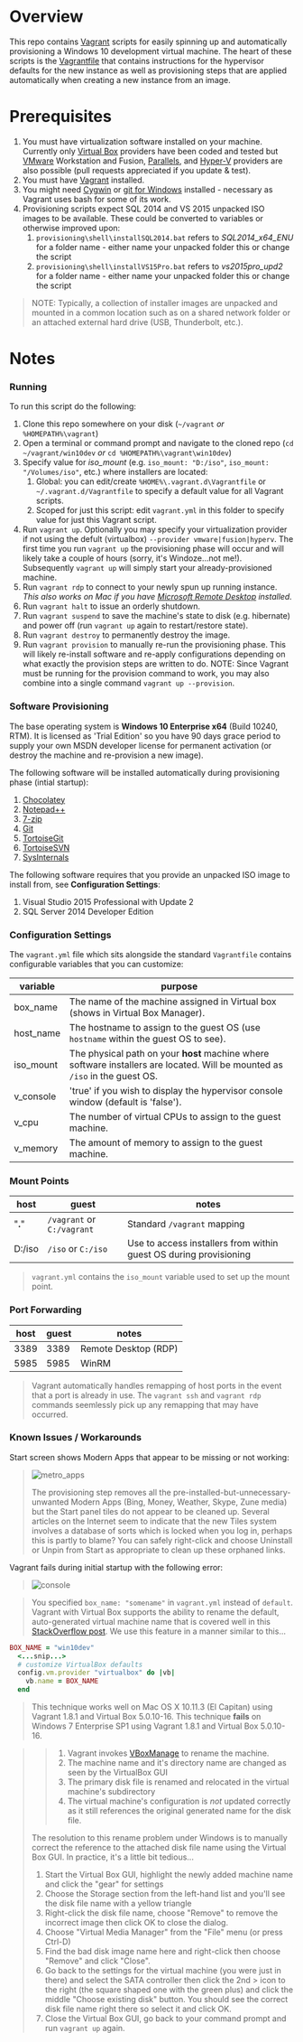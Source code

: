 # Overview

This repo contains [Vagrant](https://www.vagrantup.com/) scripts for easily spinning up and automatically provisioning a Windows 10 development virtual machine. The heart of these scripts is the [Vagrantfile](https://www.vagrantup.com/docs/vagrantfile/) that contains instructions for the hypervisor defaults for the new instance as well as provisioning steps that are applied automatically when creating a new instance from an image.

# Prerequisites

1. You must have virtualization software installed on your machine. Currently only [Virtual Box](https://www.vagrantup.com/docs/virtualbox/) providers have been coded and tested but [VMware](https://www.vagrantup.com/docs/vmware/) Workstation and Fusion, [Parallels](http://parallels.github.io/vagrant-parallels/docs/), and [Hyper-V](https://www.vagrantup.com/docs/vmware/) providers are also possible (pull requests appreciated if you update & test).
1. You must have [Vagrant](https://www.vagrantup.com/downloads.html) installed.
1. You might need [Cygwin](https://www.cygwin.com/) or [git for Windows](https://git-for-windows.github.io/) installed - necessary as Vagrant uses bash for some of its work.
1. Provisioning scripts expect SQL 2014 and VS 2015 unpacked ISO images to be available. These could be converted to variables or otherwise improved upon:
    1. `provisioning\shell\installSQL2014.bat` refers to *SQL2014_x64_ENU* for a folder name - either name your unpacked folder this or change the script
    1. `provisioning\shell\installVS15Pro.bat` refers to *vs2015pro_upd2* for a folder name - either name your unpacked folder this or change the script

> NOTE: Typically, a collection of installer images are unpacked and mounted in a common location such as on a shared network folder or an attached external hard drive (USB, Thunderbolt, etc.).


# Notes

### Running

To run this script do the following:

  1. Clone this repo somewhere on your disk (`~/vagrant` *or* `%HOMEPATH%\vagrant`)
  1. Open a terminal or command prompt and navigate to the cloned repo (`cd ~/vagrant/win10dev` *or* `cd %HOMEPATH%\vagrant\win10dev`)
  1. Specify value for *iso_mount* (e.g. `iso_mount: "D:/iso"`, `iso_mount: "/Volumes/iso"`, etc.) where installers are located:
     1. Global: you can edit/create `%HOME%\.vagrant.d\Vagrantfile` or `~/.vagrant.d/Vagrantfile` to specify a default value for all Vagrant scripts.
     1. Scoped for just this script: edit `vagrant.yml` in this folder to specify value for just this Vagrant script.
  1. Run `vagrant up`. Optionally you may specify your virtualization provider if not using the defult (virtualbox) `--provider vmware|fusion|hyperv`.
    The first time you run `vagrant up` the provisioning phase will occur and will likely take a couple of hours (sorry, it's Windoze...not me!).
    Subsequently `vagrant up` will simply start your already-provisioned machine.
  1. Run `vagrant rdp` to connect to your newly spun up running instance. *This also works on Mac if you have [Microsoft Remote Desktop](https://itunes.apple.com/us/app/microsoft-remote-desktop/id715768417?mt=12) installed.*
  1. Run `vagrant halt` to issue an orderly shutdown.
  1. Run `vagrant suspend` to save the machine's state to disk (e.g. hibernate) and power off (run `vagrant up` again to restart/restore state).
  1. Run `vagrant destroy` to permanently destroy the image.
  1. Run `vagrant provision` to manually re-run the provisioning phase. This will likely re-install software and re-apply configurations depending on what exactly the provision steps are written to do. NOTE: Since Vagrant must be running for the provision command to work, you may also combine into a single command `vagrant up --provision`.

### Software Provisioning

The base operating system is **Windows 10 Enterprise x64** (Build 10240, RTM). It is licensed as 'Trial Edition' so you have 90 days grace period to supply your own MSDN developer license for permanent activation (or destroy the machine and re-provision a new image).

The following software will be installed automatically during provisioning phase (intial startup):

  1. [Chocolatey](http://chocolatey.org)
  1. [Notepad++](https://notepad-plus-plus.org/)
  1. [7-zip](http://www.7-zip.org)
  1. [Git](https://www.git-scm.com/)
  1. [TortoiseGit](http://tortoisegit.org)
  1. [TortoiseSVN](http://tortoisesvn.net)
  1. [SysInternals](https://technet.microsoft.com/en-us/sysinternals/bb545021.aspx)

The following software requires that you provide an unpacked ISO image to install from, see **Configuration Settings**:

  1. Visual Studio 2015 Professional with Update 2
  1. SQL Server 2014 Developer Edition

### Configuration Settings

The `vagrant.yml` file which sits alongside the standard `Vagrantfile` contains configurable variables that you can customize:

| variable  | purpose |
| --------  | ------- |
| box_name  | The name of the machine assigned in Virtual box (shows in Virtual Box Manager). |
| host_name | The hostname to assign to the guest OS (use `hostname` within the guest OS to see). |
| iso_mount | The physical path on your **host** machine where software installers are located. Will be mounted as `/iso` in the guest OS. |
| v_console | 'true' if you wish to display the hypervisor console window (default is 'false'). |
| v_cpu     | The number of virtual CPUs to assign to the guest machine. |
| v_memory  | The amount of memory to assign to the guest machine. |


### Mount Points

| host | guest | notes  |
| ---- | ----- | ------ |
| "**.**" | `/vagrant` or `C:/vagrant` | Standard `/vagrant` mapping |
| D:/iso | `/iso` or `C:/iso` | Use to access installers from within guest OS during provisioning |

> `vagrant.yml` contains the `iso_mount` variable used to set up the mount point.

### Port Forwarding

| host | guest | notes  |
| ---- | ----- | ------ |
| 3389 | 3389  | Remote Desktop (RDP) |
| 5985 | 5985  | WinRM  |


> Vagrant automatically handles remapping of host ports in the event that a port is already in use. The `vagrant ssh` and `vagrant rdp` commands seemlessly pick up any remapping that may have occurred.

### Known Issues / Workarounds

Start screen shows Modern Apps that appear to be missing or not working:
> ![metro_apps](../_images/metro_apps.png "Modern Apps missing")
>
> The provisioning step removes all the pre-installed-but-unnecessary-unwanted Modern Apps (Bing, Money, Weather, Skype, Zune media) but the Start panel tiles do not appear to be cleaned up. Several articles on the Internet seem to indicate that the new Tiles system involves a database of sorts which is locked when you log in, perhaps this is partly to blame? You can safely right-click and choose Uninstall or Unpin from Start as appropriate to clean up these orphaned links.


Vagrant fails during initial startup with the following error:
> ![console](../_images/vagrant_up_after_disk_fixup.png "Virtual Box Console")

> You specified `box_name: "somename"` in `vagrant.yml` instead of `default`. Vagrant with Virtual Box supports the ability to rename the default, auto-generated virtual machine name that is covered well in this [StackOverflow post](http://stackoverflow.com/a/20431791/4185948). We use this feature in a manner similar to this...
>
``` ruby
BOX_NAME = "win10dev"
  <...snip...>
  # customize VirtualBox defaults
  config.vm.provider "virtualbox" do |vb|
    vb.name = BOX_NAME
  end
```
> This technique works well on Mac OS X 10.11.3 (El Capitan) using Vagrant 1.8.1 and Virtual Box 5.0.10-16. This technique **fails** on Windows 7 Enterprise SP1 using Vagrant 1.8.1 and Virtual Box 5.0.10-16. 

>> 1. Vagrant invokes [VBoxManage](https://www.virtualbox.org/manual/ch08.html#idp46730486317136) to rename the machine.
>> 1. The machine name and it's directory name are changed as seen by the VirtualBox GUI
>> 1. The primary disk file is renamed and relocated in the virtual machine's subdirectory
>> 1. The virtual machine's configuration is *not* updated correctly as it still references the original generated name for the disk file.
>
>The resolution to this rename problem under Windows is to manually correct the reference to the attached disk file name using the Virtual Box GUI. In practice, it's a little bit tedious...
> 
> 1. Start the Virtual Box GUI, highlight the newly added machine name and click the "gear" for settings
> 1. Choose the Storage section from the left-hand list and you'll see the disk file name with a yellow triangle
> 1. Right-click the disk file name, choose "Remove" to remove the incorrect image then click OK to close the dialog.
> 1. Choose "Virtual Media Manager" from the "File" menu (or press Ctrl-D)
> 1. Find the bad disk image name here and right-click then choose "Remove" and click "Close".
> 1. Go back to the settings for the virtual machine (you were just in there) and select the SATA controller then click the 2nd > icon to the right (the square shaped one with the green plus) and click the middle "Choose existing disk" button. You should see the correct disk file name right there so select it and click OK.
> 1. Close the Virtual Box GUI, go back to your command prompt and run `vagrant up` again.
